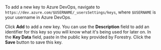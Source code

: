 To add a new key to Azure DevOps, navigate to `https://dev.azure.com/$USERNAME/_usersSettings/keys`, where `$USERNAME` is your username in Azure DevOps.

Click **Add** to add a new key. You can use the **Description** field to add an identifier for this key so you will know what it's being used for later on. In the **Key Data** field, paste in the public key provided by Forestry. Click the **Save** button to save this key.